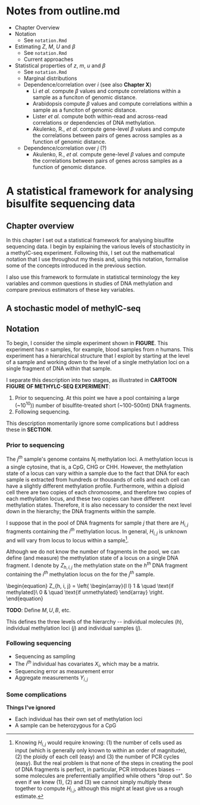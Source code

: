 # Notes from outline.md
* Chapter Overview
* Notation
	* See `notation.Rmd`
* Estimating $Z$, $M$, $U$ and $\beta$
	* See `notation.Rmd`
	* Current approaches
* Statistical properties of $z$, $m$, $u$ and $\beta$
	* See `notation.Rmd`
	* Marginal distributions
	* Dependence/correlation over $i$ (see also __Chapter X__)
		* Li _et al._ compute $\beta$ values and compute correlations within a sample as a funciton of genomic distance.
		* Arabidopsis compute $\beta$ values and compute correlations within a sample as a funciton of genomic distance.
		* Lister _et al._ compute both within-read and across-read correlations or dependencies of DNA methylation.
		* Akulenko, R., _et al._ compute gene-level $\beta$ values and compute the correlations between pairs of genes across samples as a function of genomic distance.
	* Dependence/correlation over $j$ (?)
		* Akulenko, R., _et al._ compute gene-level $\beta$ values and compute the correlations between pairs of genes across samples as a function of genomic distance.
		
# A statistical framework for analysing bisulfite sequencing data
## Chapter overview
In this chapter I set out a statistical framework for analysing bisulfite sequencing data. I begin by explaining the various levels of stochasticity in a methylC-seq experiment. Following this, I set out the mathematical notation that I use throughout my thesis and, using this notation, formalise some of the concepts introduced in the previous section. 

I also use this framework to formulate in statistical terminology the key variables and common questions in studies of DNA methylation and compare previous estimators of these key variables.

## A stochastic model of methylC-seq


## Notation
To begin, I consider the simple experiment shown in __FIGURE__. This experiment has $n$ samples, for example, blood samples from $n$ humans. This experiment has a hierarchical structure that I exploit by starting at the level of a sample and working down to the level of a single methylation loci on a single fragment of DNA within that sample.

I separate this description into two stages, as illustrated in __CARTOON FIGURE OF METHYLC-SEQ EXPERIMENT__:

1. Prior to sequencing. At this point we have a pool containing a large (~$10^10$)) number of bisulfite-treated short (~100-500nt) DNA fragments.
2. Following sequencing.

This description momentarily ignore some complications but I address these in __SECTION__.


### Prior to sequencing
The $j^{th}$ sample's genome contains $N_{j}$ methylation loci. A methylation locus is a single cytosine, that is, a CpG, CHG or CHH. However, the methylation state of a locus can vary within a sample due to the fact that DNA for each sample is extracted from hundreds or thousands of cells and each cell can have a slightly different methylation profile. Furthermore, within a diploid cell there are two copies of each chromosome, and therefore two copies of each methylation locus, and these two copies can have different methylation states. Therefore, it is also necessary to consider the next level down in the hierarchy; the DNA fragments within the sample.

I suppose that in the pool of DNA fragments for sample $j$ that there are $H_{i, j}$ fragments containing the $i^{th}$ methylation locus. In general, $H_{i, j}$ is unknown and will vary from locus to locus within a sample[^H_ij]. 

[^H_ij]: Knowing $H_{i, j}$ would require knowing: (1) the number of cells used as input (which is generally only known to within an order of magnitude), (2) the ploidy of each cell (easy) and (3) the number of PCR cycles (easy). But the real problem is that none of the steps in creating the pool of DNA fragments is perfect, in particular, PCR introduces biases -- some molecules are preferrentially amplified while others "drop out". So even if we knew (1), (2) and (3) we cannot simply multiply these together to compute $H_{i, j}$, although this might at least give us a rough estimate.

Although we do not know the number of fragments in the pool, we can define (and measure) the methylation state of a locus on a single DNA fragment. I denote by $Z_{h, i, j}$ the methylation state on the $h^{th}$ DNA fragment containing the $i^{th}$ methylation locus on the for the $j^{th}$ sample.

\begin{equation}
Z_{h, i, j} = \left\{ 
  \begin{array}{l l}
    1 & \quad \text{if methylated}\\
    0 & \quad \text{if unmethylated}
  \end{array} \right.
\end{equation}

__TODO__: Define $M, U, B$, etc.

This defines the three levels of the hierarchy -- individual molecules ($h$), individual methylation loci ($j$) and individual samples ($j$).

### Following sequencing
 
* Sequencing as sampling
* The $i^{th}$ individual has covariates $X_{i}$, which may be a matrix.
* Sequencing error as measurement error
* Aggregate measurements $Y_{i, j}$

### Some complications
 
 __Things I've ignored__

 * Each individual has their own set of methylation loci
 * A sample can be heterozygous for a CpG 



